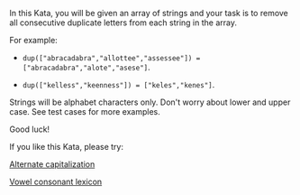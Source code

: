 In this Kata, you will be given an array of strings and your task is to remove all consecutive duplicate letters from each string in the array.

For example: 

  * `dup(["abracadabra","allottee","assessee"]) = ["abracadabra","alote","asese"]`. 
  
  * `dup(["kelless","keenness"]) = ["keles","kenes"]`.

Strings will be alphabet characters only. Don't worry about lower and upper case. See test cases for more examples. 
  
Good luck!

If you like this Kata, please try:

[Alternate capitalization](https://www.codewars.com/kata/59cfc000aeb2844d16000075)

[Vowel consonant lexicon](https://www.codewars.com/kata/59cf8bed1a68b75ffb000026)